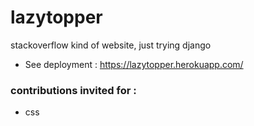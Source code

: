 # lazytopper
 stackoverflow kind of website, just trying django
 
 - See deployment : 
   https://lazytopper.herokuapp.com/
   
### contributions invited for :
- css
